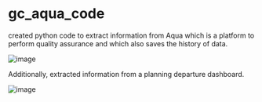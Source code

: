 # gc_aqua_code
created python code to extract information from Aqua which is a platform to perform quality assurance and which also saves the history of data.

![image](https://github.com/felixbockel/gc_aqua_code/assets/128773755/4b231343-2f46-4744-97fd-cfce87925fc8)


Additionally, extracted information from a planning departure dashboard.

![image](https://github.com/felixbockel/gc_aqua_code/assets/128773755/55eba592-683b-4d70-8427-f514e301ffd2)

